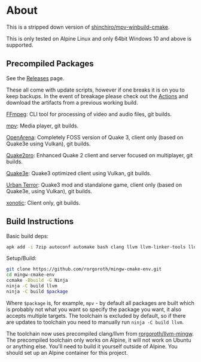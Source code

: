 # About

This is a stripped down version of [shinchiro/mpv-winbuild-cmake](https://github.com/shinchiro/mpv-winbuild-cmake).

This is only tested on Alpine Linux and only 64bit Windows 10 and above is supported.

## Precompiled Packages

See the [Releases](https://github.com/rorgoroth/mingw-cmake-env/releases) page.

These all come with update scripts, however if one breaks it is on you to keep backups. In the event of breakage please check out the [Actions](https://github.com/rorgoroth/mingw-cmake-env/actions) and download the artifacts from a previous working build.

[FFmpeg](https://github.com/FFmpeg/FFmpeg): CLI tool for processing of video and audio files, git builds.

[mpv](https://github.com/mpv-player/mpv): Media player, git builds.

[OpenArena](https://github.com/rorgoroth/Quake3e-OpenArena): Completely FOSS version of Quake 3, client only (based on Quake3e using Vulkan), git builds.

[Quake2pro](https://github.com/skullernet/q2pro): Enhanced Quake 2 client and server focused on multiplayer, git builds.

[Quake3e](https://github.com/ec-/Quake3e): Quake3 optimized client using Vulkan, git builds.

[Urban Terror](https://github.com/omg-urt/urbanterror-slim): Quake3 mod and standalone game, client only (based on Quake3e, using Vulkan), git builds.

[xonotic](https://github.com/rorgoroth/darkplaces-mingw-w64): Client only, git builds.

## Build Instructions

Basic build deps:

```bash
apk add -i 7zip autoconf automake bash clang llvm llvm-linker-tools lld cmake coreutils diffutils g++ gawk gcc gettext-dev git libtool make meson musl-dev nasm patch pkgconf po4a py3-mako samurai texinfo util-linux-misc yasm
```

Setup/Build:

```bash
git clone https://github.com/rorgoroth/mingw-cmake-env.git
cd mingw-cmake-env
ccmake -Bbuild -G Ninja
ninja -C build llvm
ninja -C build $package
```

Where `$package` is, for example, `mpv` -  by default all packages are built which is probably not what you want so specify the package you want, it also accepts multiple targets. The toolchain is excluded by default, so if there are updates to toolchain you need to manually run `ninja -C build llvm`.

The toolchain now uses precompiled clang/llvm from [rorgoroth/llvm-mingw](https://github.com/rorgoroth/llvm-mingw). The precompiled toolchain only works on Alpine, it will not work on Ubuntu or anything else. You'll need to build it yourself outside of Alpine. You should set up an Alpine container for this project.
